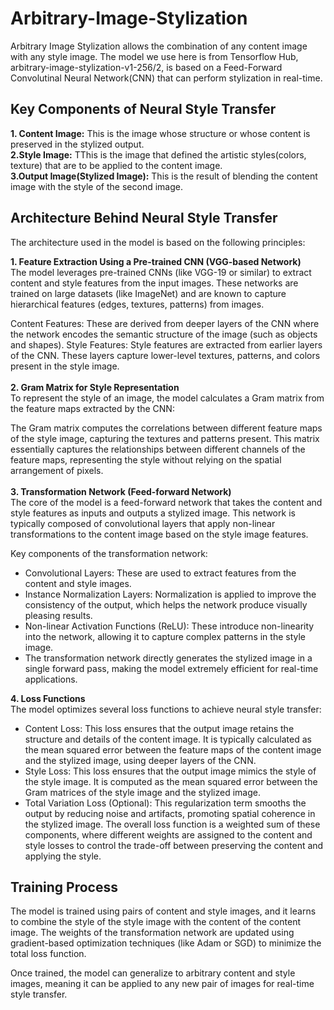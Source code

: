 # Arbitrary-Image-Stylization
Arbitrary Image Stylization allows the combination of any content image with any style image. The model we use here is from Tensorflow Hub, arbitrary-image-stylization-v1-256/2, is based on a Feed-Forward Convolutinal Neural Network(CNN) that can perform stylization in real-time.

## Key Components of Neural Style Transfer
**1. Content Image:** This is the image whose structure or whose content is preserved in the stylized output.<br/>
**2.Style Image:** TThis is the image that defined the artistic styles(colors, texture) that are to be applied to the content image.<br/>
**3.Output Image(Stylized Image):** This is the result of blending the content image with the style of the second image.<br/>

## Architecture Behind Neural Style Transfer
The architecture used in the model is based on the following principles:

**1. Feature Extraction Using a Pre-trained CNN (VGG-based Network)**<br/>
The model leverages pre-trained CNNs (like VGG-19 or similar) to extract content and style features from the input images. These networks are trained on large datasets (like ImageNet) and are known to capture hierarchical features (edges, textures, patterns) from images.

Content Features: These are derived from deeper layers of the CNN where the network encodes the semantic structure of the image (such as objects and shapes).
Style Features: Style features are extracted from earlier layers of the CNN. These layers capture lower-level textures, patterns, and colors present in the style image.<br/><br/>
**2. Gram Matrix for Style Representation**<br/>
To represent the style of an image, the model calculates a Gram matrix from the feature maps extracted by the CNN:<br/>

The Gram matrix computes the correlations between different feature maps of the style image, capturing the textures and patterns present.
This matrix essentially captures the relationships between different channels of the feature maps, representing the style without relying on the spatial arrangement of pixels.<br/>
<br/>
**3. Transformation Network (Feed-forward Network)**<br/>
The core of the model is a feed-forward network that takes the content and style features as inputs and outputs a stylized image. This network is typically composed of convolutional layers that apply non-linear transformations to the content image based on the style image features.<br/>

Key components of the transformation network:

- Convolutional Layers: These are used to extract features from the content and style images.
- Instance Normalization Layers: Normalization is applied to improve the consistency of the output, which helps the network produce visually pleasing results.
- Non-linear Activation Functions (ReLU): These introduce non-linearity into the network, allowing it to capture complex patterns in the style image.
- The transformation network directly generates the stylized image in a single forward pass, making the model extremely efficient for real-time applications.<br/>

**4. Loss Functions**<br/>
The model optimizes several loss functions to achieve neural style transfer:

- Content Loss:
This loss ensures that the output image retains the structure and details of the content image. It is typically calculated as the mean squared error between the feature maps of the content image and the stylized image, using deeper layers of the CNN.
- Style Loss:
This loss ensures that the output image mimics the style of the style image. It is computed as the mean squared error between the Gram matrices of the style image and the stylized image.
- Total Variation Loss (Optional):
This regularization term smooths the output by reducing noise and artifacts, promoting spatial coherence in the stylized image.
The overall loss function is a weighted sum of these components, where different weights are assigned to the content and style losses to control the trade-off between preserving the content and applying the style.

## Training Process
The model is trained using pairs of content and style images, and it learns to combine the style of the style image with the content of the content image. The weights of the transformation network are updated using gradient-based optimization techniques (like Adam or SGD) to minimize the total loss function.

Once trained, the model can generalize to arbitrary content and style images, meaning it can be applied to any new pair of images for real-time style transfer.

